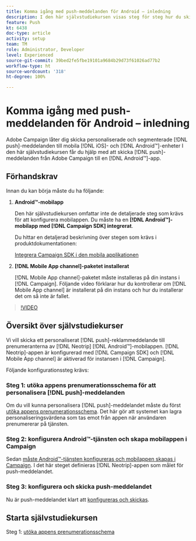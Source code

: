 ```yaml
---
title: Komma igång med push-meddelanden för Android – inledning
description: I den här självstudiekursen visas steg för steg hur du skickar push-meddelanden från Adobe Campaign och tar emot dessa meddelanden i din Android™-app.
feature: Push
kt: 6438
doc-type: article
activity: setup
team: TM
role: Administrator, Developer
level: Experienced
source-git-commit: 39bed2fe5fbe19101a9684b29d73f61026ad77b2
workflow-type: ht
source-wordcount: '318'
ht-degree: 100%

---
```


# Komma igång med push-meddelanden för Android – inledning

Adobe Campaign låter dig skicka personaliserade och segmenterade [!DNL push]-meddelanden till mobila [!DNL iOS]- och [!DNL Android™]-enheter I den här självstudiekursen får du hjälp med att skicka [!DNL push]-meddelanden från Adobe Campaign till en [!DNL Android™]-app.

## Förhandskrav

Innan du kan börja måste du ha följande:

1) **Android™-mobilapp**

   Den här självstudiekursen omfattar inte de detaljerade steg som krävs för att konfigurera mobilappen. Du måste ha en **[!DNL Android™]-mobilapp med [!DNL Campaign SDK] integrerat**.

   Du hittar en detaljerad beskrivning över stegen som krävs i produktdokumentationen:

   [Integrera Campaign SDK i den mobila applikationen](https://experienceleague.adobe.com/docs/campaign-classic/using/sending-messages/sending-push-notifications/integrating-campaign-sdk-into-the-mobile-application.html?lang=sv)

2) **[!DNL Mobile App channel]-paketet installerat**

    [!DNL Mobile App channel]-paketet måste installeras på din instans i [!DNL Campaign]. Följande video förklarar hur du kontrollerar om [!DNL Mobile App channel] är installerat på din instans och hur du installerar det om så inte är fallet.

>[!VIDEO](https://video.tv.adobe.com/v/326544?quality=12)

## Översikt över självstudiekurser

Vi vill skicka ett personaliserat [!DNL push]-reklammeddelande till prenumeranterna av [!DNL Neotrip] [!DNL Android™]-mobilappen. [!DNL Neotrip]-appen är konfigurerad med [!DNL Campaign SDK] och [!DNL Mobile App channel] är aktiverad för instansen i [!DNL Campaign].

Följande konfigurationssteg krävs:

### Steg 1: utöka appens prenumerationsschema för att personalisera [!DNL push]-meddelanden

Om du vill kunna personalisera [!DNL push]-meddelandet måste du först [utöka appens prenumerationsschema](/help/tutorial-get-started-with-push-notifications-for-android/extend-the-app-subscription-schema.md). Det här gör att systemet kan lagra personaliseringsvärdena som tas emot från appen när användaren prenumererar på tjänsten.

### Steg 2: konfigurera Android™-tjänsten och skapa mobilappen i Campaign

Sedan [måste Android™-tjänsten konfigureras och mobilappen skapas i Campaign](/help/tutorial-get-started-with-push-notifications-for-android/configure-an-android-service-in-campaign.md). I det här steget definieras [!DNL Neotrip]-appen som målet för push-meddelandet.

### Steg 3: konfigurera och skicka push-meddelandet

Nu är push-meddelandet klart att [konfigureras och skickas](/help/tutorial-get-started-with-push-notifications-for-android/configure-and-send-push-notifications.md).

## Starta självstudiekursen

Steg 1: [utöka appens prenumerationsschema](/help/tutorial-get-started-with-push-notifications-for-android/extend-the-app-subscription-schema.md)

